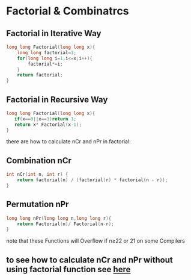 # Factorial & Combinatrcs

## Factorial in Iterative Way

```cpp
long long Factorial(long long x){
    long long factorial=1;
    for(long long i=1;i<=x;i++){
        factorial*=i;
    }
    return factorial;
}
```

## Factorial in Recursive Way

```cpp
long long Factorial(long long x){
   if(x==0||x==1)return 1;
   return x* Factorial(x-1);
}
```

there are how to calculate nCr and nPr in factorial:

## Combination  nCr

```cpp
int nCr(int n, int r) {
    return factorial(n) / (factorial(r) * factorial(n - r));
}
```

## Permutation nPr

```cpp
long long nPr(long long n,long long r){
    return Factorial(n)/ Factorial(n-r);
}
```
note that these Functions will Overflow if n≥22 or 21 on some Compilers

to see how to calculate nCr and nPr without using factorial function see [here](/Factorial%20and%20Combinatrcs/nCr%20%26%20nPr.md)
---

